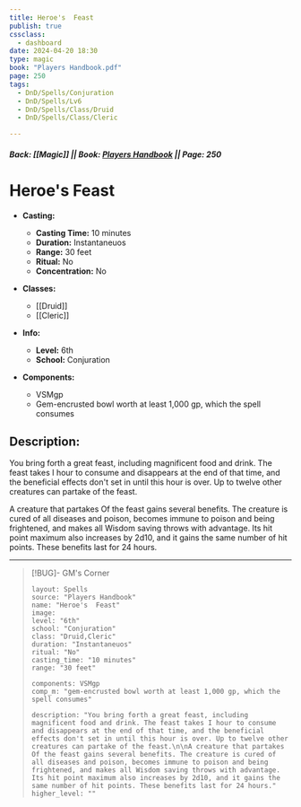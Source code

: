 ```yaml
---
title: Heroe's  Feast
publish: true
cssclass:
  - dashboard
date: 2024-04-20 18:30
type: magic
book: "Players Handbook.pdf"
page: 250
tags:
  - DnD/Spells/Conjuration
  - DnD/Spells/Lv6
  - DnD/Spells/Class/Druid
  - DnD/Spells/Class/Cleric

---
```


##### Back: [[Magic]] || Book: [Players Handbook](https://drive.google.com/drive/folders/1O5bhpYizcIT5xxAoLOuzCRht_PVS7VSG?usp=sharing) || Page: 250

# Heroe's  Feast

- **Casting:**
    - **Casting Time:** 10 minutes
    - **Duration:** Instantaneuos
    - **Range:** 30 feet
    - **Ritual:** No
    - **Concentration:** No
- **Classes:**
    - [[Druid]]
    - [[Cleric]]

- **Info:**
    - **Level:** 6th
    - **School:** Conjuration
- **Components:**
    - VSMgp
    - Gem-encrusted bowl worth at least 1,000 gp, which the spell consumes

## Description:
You bring forth a great feast, including magnificent food and drink. The feast takes I hour to consume and disappears at the end of that time, and the beneficial effects don't set in until this hour is over. Up to twelve other creatures can partake of the feast.

A creature that partakes Of the feast gains several benefits. The creature is cured of all diseases and poison, becomes immune to poison and being frightened, and makes all Wisdom saving throws with advantage. Its hit point maximum also increases by 2d10, and it gains the same number of hit points. These benefits last for 24 hours.



---

> [!BUG]- GM's Corner
>
> ```statblock
> layout: Spells
> source: "Players Handbook"
> name: "Heroe's  Feast"
> image: 
> level: "6th"
> school: "Conjuration"
> class: "Druid,Cleric"
> duration: "Instantaneuos"
> ritual: "No"
> casting_time: "10 minutes"
> range: "30 feet"
>
> components: VSMgp
> comp_m: "gem-encrusted bowl worth at least 1,000 gp, which the spell consumes"
>
> description: "You bring forth a great feast, including magnificent food and drink. The feast takes I hour to consume and disappears at the end of that time, and the beneficial effects don't set in until this hour is over. Up to twelve other creatures can partake of the feast.\n\nA creature that partakes Of the feast gains several benefits. The creature is cured of all diseases and poison, becomes immune to poison and being frightened, and makes all Wisdom saving throws with advantage. Its hit point maximum also increases by 2d10, and it gains the same number of hit points. These benefits last for 24 hours."
> higher_level: ""
> ```
